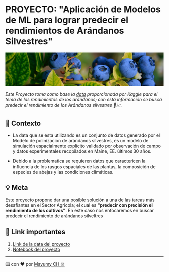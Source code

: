 # PROYECTO: "Aplicación de Modelos de ML para lograr predecir  el rendimientos de Arándanos Silvestres"

![banner_proyecto](https://raw.githubusercontent.com/MayumyCH/blueberry_yield_prediction_with_python/main/resources/img/Arandano_banner.jpg)

_Este Proyecto toma como base la [data](https://www.kaggle.com/saurabhshahane/wild-blueberry-yield-prediction/version/1) proporcionada por Kaggle para el tema de los rendimientos de los arándanos; con esta información se busca predecir el rendimiento de los Arándanos silvestres 🐍📈._

## 🔎 Contexto 

- La data que se esta utilizando es un conjunto de datos generado por el Modelo de polinización de arándanos silvestres, es un modelo de simulación espacialmente explícito validado por observación de campo y datos experimentales recopilados en Maine, EE. últimos 30 años.

- Debido a la problematica se requieren datos que caractericen la influencia de los rasgos espaciales de las plantas, la composición de especies de abejas y las condiciones climáticas.

## 💡 Meta  
Este proyecto propone dar una posible solución a una de las tareas más desafiantes en el Sector Agricola; el cual es **"predecir con precisión el rendimiento de los cultivos"**. En este caso nos enfocaremos en buscar predecir el rendimiento de arándanos silveltres 


## 🔗 Link importantes 
1. [Link de la data del proyecto]()
2. [Notebook del proyecto]()

---
⌨️ con ❤️ por  [Mayumy CH ☠️](https://github.com/MayumyCH)  
